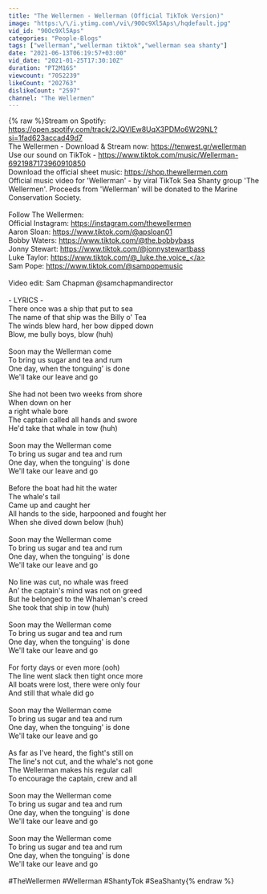 ```yaml
---
title: "The Wellermen - Wellerman (Official TikTok Version)"
image: "https:\/\/i.ytimg.com\/vi\/90Oc9Xl5Aps\/hqdefault.jpg"
vid_id: "90Oc9Xl5Aps"
categories: "People-Blogs"
tags: ["wellerman","wellerman tiktok","wellerman sea shanty"]
date: "2021-06-13T06:19:57+03:00"
vid_date: "2021-01-25T17:30:10Z"
duration: "PT2M16S"
viewcount: "7052239"
likeCount: "202763"
dislikeCount: "2597"
channel: "The Wellermen"
---
```

{% raw %}Stream on Spotify: <a rel="nofollow" target="blank" href="https://open.spotify.com/track/2JQVIEw8UqX3PDMo6W29NL?si=1fad623accad49d7">https://open.spotify.com/track/2JQVIEw8UqX3PDMo6W29NL?si=1fad623accad49d7</a><br />The Wellermen - Download &amp; Stream now: <a rel="nofollow" target="blank" href="https://tenwest.gr/wellerman">https://tenwest.gr/wellerman</a><br />Use our sound on TikTok - <a rel="nofollow" target="blank" href="https://www.tiktok.com/music/Wellerman-6921987173960910850">https://www.tiktok.com/music/Wellerman-6921987173960910850</a><br />Download the official sheet music: <a rel="nofollow" target="blank" href="https://shop.thewellermen.com">https://shop.thewellermen.com</a><br />Official music video for 'Wellerman' - by viral TikTok Sea Shanty group 'The Wellermen'. Proceeds from 'Wellerman' will be donated to the Marine Conservation Society.<br /><br />Follow The Wellermen:<br />Official Instagram: <a rel="nofollow" target="blank" href="https://instagram.com/thewellermen">https://instagram.com/thewellermen</a><br />Aaron Sloan: <a rel="nofollow" target="blank" href="https://www.tiktok.com/@apsloan01">https://www.tiktok.com/@apsloan01</a><br />Bobby Waters: <a rel="nofollow" target="blank" href="https://www.tiktok.com/@the.bobbybass">https://www.tiktok.com/@the.bobbybass</a><br />Jonny Stewart: <a rel="nofollow" target="blank" href="https://www.tiktok.com/@jonnystewartbass">https://www.tiktok.com/@jonnystewartbass</a><br />Luke Taylor: <a rel="nofollow" target="blank" href="https://www.tiktok.com/@_luke.the.voice_">https://www.tiktok.com/@_luke.the.voice_</a><br />Sam Pope: <a rel="nofollow" target="blank" href="https://www.tiktok.com/@sampopemusic">https://www.tiktok.com/@sampopemusic</a><br /><br />Video edit: Sam Chapman @samchapmandirector<br /><br />- LYRICS - <br />There once was a ship that put to sea<br />The name of that ship was the Billy o' Tea<br />The winds blew hard, her bow dipped down<br />Blow, me bully boys, blow (huh)<br /><br />Soon may the Wellerman come<br />To bring us sugar and tea and rum<br />One day, when the tonguing' is done<br />We'll take our leave and go<br /><br />She had not been two weeks from shore<br />When down on her <br />a right whale bore<br />The captain called all hands and swore<br />He'd take that whale in tow (huh)<br /><br />Soon may the Wellerman come<br />To bring us sugar and tea and rum<br />One day, when the tonguing' is done<br />We'll take our leave and go<br /><br />Before the boat had hit the water<br />The whale's tail<br />Came up and caught her<br />All hands to the side, harpooned and fought her<br />When she dived down below (huh)<br /><br />Soon may the Wellerman come<br />To bring us sugar and tea and rum<br />One day, when the tonguing' is done<br />We'll take our leave and go<br /><br />No line was cut, no whale was freed<br />An' the captain's mind was not on greed<br />But he belonged to the Whaleman's creed<br />She took that ship in tow (huh)<br /><br />Soon may the Wellerman come<br />To bring us sugar and tea and rum<br />One day, when the tonguing' is done<br />We'll take our leave and go<br /><br />For forty days or even more (ooh)<br />The line went slack then tight once more<br />All boats were lost, there were only four<br />And still that whale did go<br /><br />Soon may the Wellerman come<br />To bring us sugar and tea and rum<br />One day, when the tonguing' is done<br />We'll take our leave and go<br /><br />As far as I've heard, the fight's still on<br />The line's not cut, and the whale's not gone<br />The Wellerman makes his regular call<br />To encourage the captain, crew and all<br /><br />Soon may the Wellerman come<br />To bring us sugar and tea and rum<br />One day, when the tonguing' is done<br />We'll take our leave and go<br /><br />Soon may the Wellerman come<br />To bring us sugar and tea and rum<br />One day, when the tonguing' is done<br />We'll take our leave and go<br /><br />#TheWellermen #Wellerman #ShantyTok #SeaShanty{% endraw %}
